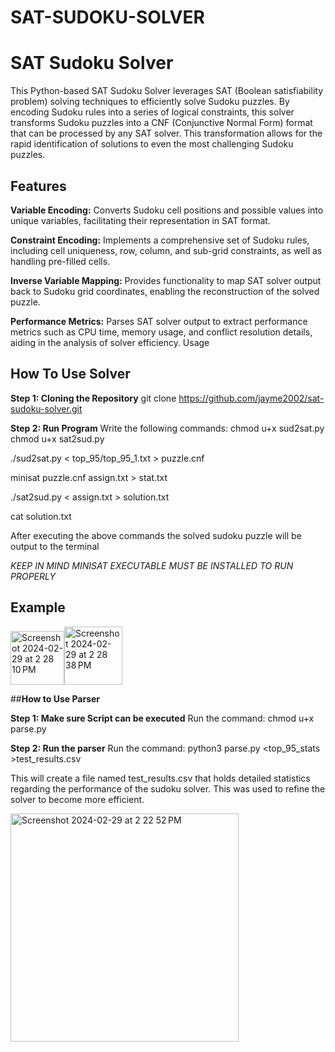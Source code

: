 # SAT-SUDOKU-SOLVER

# **SAT Sudoku Solver**

This Python-based SAT Sudoku Solver leverages SAT (Boolean satisfiability problem) solving techniques to efficiently solve Sudoku puzzles. By encoding Sudoku rules into a series of logical constraints, this solver transforms Sudoku puzzles into a CNF (Conjunctive Normal Form) format that can be processed by any SAT solver. This transformation allows for the rapid identification of solutions to even the most challenging Sudoku puzzles.

## **Features**
**Variable Encoding:** Converts Sudoku cell positions and possible values into unique variables, facilitating their representation in SAT format.

**Constraint Encoding:** Implements a comprehensive set of Sudoku rules, including cell uniqueness, row, column, and sub-grid constraints, as well as handling pre-filled cells.

**Inverse Variable Mapping:** Provides functionality to map SAT solver output back to Sudoku grid coordinates, enabling the reconstruction of the solved puzzle.

**Performance Metrics:** Parses SAT solver output to extract performance metrics such as CPU time, memory usage, and conflict resolution details, aiding in the analysis of solver efficiency.
Usage

## **How To Use Solver**

**Step 1: Cloning the Repository**
git clone https://github.com/jayme2002/sat-sudoku-solver.git

**Step 2: Run Program**
Write the following commands:
chmod u+x sud2sat.py
chmod u+x sat2sud.py

./sud2sat.py < top_95/top_95_1.txt > puzzle.cnf

minisat puzzle.cnf assign.txt > stat.txt

./sat2sud.py < assign.txt > solution.txt

cat solution.txt

After executing the above commands the solved sudoku puzzle will be output to the terminal

*KEEP IN MIND MINISAT EXECUTABLE MUST BE INSTALLED TO RUN PROPERLY*

## **Example**
<div>
<img width="86" alt="Screenshot 2024-02-29 at 2 28 10 PM" src="https://github.com/Jayme2002/SAT-SUDOKU-SOLVER/assets/132419605/51430609-351e-4612-aec3-129b40ca0ebd"><img width="93" alt="Screenshot 2024-02-29 at 2 28 38 PM" src="https://github.com/Jayme2002/SAT-SUDOKU-SOLVER/assets/132419605/02d898c5-3c96-48ff-9870-5992f6391109">


</div>

##**How to Use Parser**

**Step 1: Make sure Script can be executed**
Run the command: chmod u+x parse.py

**Step 2: Run the parser**
Run the command: python3 parse.py <top_95_stats >test_results.csv

This will create a file named test_results.csv that holds detailed statistics regarding the performance of the sudoku solver. This was used to refine the solver to become more efficient.

<img width="365" alt="Screenshot 2024-02-29 at 2 22 52 PM" src="https://github.com/Jayme2002/SAT-SUDOKU-SOLVER/assets/132419605/9296fb2c-e1a8-4849-88bb-acb4c7efa6f6">



